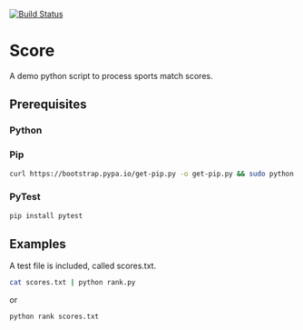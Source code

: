 [![Build Status](https://travis-ci.com/Draaak/score.svg?branch=master)](https://travis-ci.com/Draaak/score)
# Score
A demo python script to process sports match scores.
## Prerequisites
### Python
### Pip
```bash
curl https://bootstrap.pypa.io/get-pip.py -o get-pip.py && sudo python get-pip.py
```
### PyTest
```bash
pip install pytest
```
## Examples
A test file is included, called scores.txt.
```bash
cat scores.txt | python rank.py
```
or
```bash
python rank scores.txt
```

